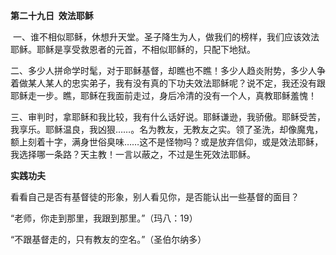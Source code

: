 **第二十九日  效法耶稣**

 一、谁不相似耶稣，休想升天堂。圣子降生为人，做我们的榜样，我们应该效法耶稣。耶稣是享受救恩者的元首，不相似耶稣的，只配下地狱。

二、多少人拼命学时髦，对于耶稣基督，却瞧也不瞧！多少人趋炎附势，多少人争着做某人某人的忠实弟子，我有没有真的下功夫效法耶稣呢？说不定，我还没有跟耶稣走一步。瞧，耶稣在我面前走过，身后冷清的没有一个人，真教耶稣羞愧！

三、审判时，拿耶稣和我比较，我有什么话好说。耶稣谦逊，我骄傲。耶稣受苦，我享乐。耶稣温良，我凶狠……。名为教友，无教友之实。领了圣洗，却像魔鬼，额上刻着十字，满身世俗臭味……这不是怪物吗？或是放弃信仰，或是效法耶稣，我选择哪一条路？天主教！一言以蔽之，不过是生死效法耶稣。

**实践功夫**

看看自己是否有基督徒的形象，别人看见你，是否能认出一些基督的面目？

“老师，你走到那里，我跟到那里。”（玛八：19）

“不跟基督走的，只有教友的空名。”（圣伯尔纳多）